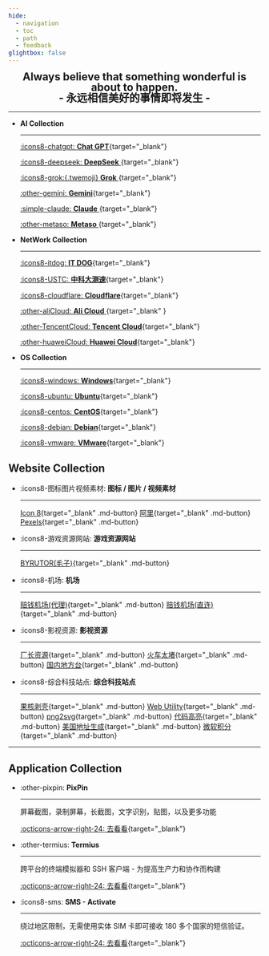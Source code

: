 ```yaml
---
hide:
  - navigation
  - toc
  - path
  - feedback
glightbox: false
---
```


<style>
  .md-typeset h1,
  .md-content__button {
    display: none;
  }

  .md-typeset .md-button {
    padding: .125em 1em;
  }
</style>

<h2 align="center" style="font-weight: bolder; margin-top: 0;line-height:1;">
  <b>Always believe that something wonderful is about to happen.</b>
  <br>- 永远相信美好的事情即将发生 -
</h2>

---

<div class="grid cards" markdown>

-   __AI Collection__

    ---

    [:icons8-chatgpt: __Chat GPT__](https://chat.openai.com/chat){target="_blank"}
    
    [:icons8-deepseek: __DeepSeek__ ](https://chat.deepseek.com/a/chat){target="_blank"}

    [:icons8-grok:{.twemoji} __Grok__ ](https://grok.com/){target="_blank"}

    [:other-gemini: __Gemini__](https://gemini.google.com/app){target="_blank"}

    [:simple-claude: __Claude__ ](https://claude.ai/){target="_blank"}

    [:other-metaso: __Metaso__ ](https://metaso.cn/){target="_blank"}

-   __NetWork Collection__

    ---

    [:icons8-itdog: __IT DOG__](https://www.itdog.cn/ping/){target="_blank"}

    [:icons8-USTC: __中科大测速__](https://test.ustc.edu.cn/){target="_blank"}

    [:icons8-cloudflare: __Cloudflare__](https://dash.cloudflare.com/){target="_blank"}

    [:other-aliCloud: __Ali Cloud__ ](https://home.console.aliyun.com/home/dashboard/ProductAndService){target="_blank" }

    [:other-TencentCloud: __Tencent Cloud__](https://console.cloud.tencent.com/){target="_blank"}

    [:other-huaweiCloud: __Huawei Cloud__](https://console.huaweicloud.com/console/){target="_blank"}

-   __OS Collection__

    ---

    [:icons8-windows: __Windows__](https://www.xitongku.com){target="_blank"}

    [:icons8-ubuntu: __Ubuntu__](https://mirrors.ustc.edu.cn/ubuntu-releases/){target="_blank"}

    [:icons8-centos: __CentOS__](https://vault.centos.org/){target="_blank"}

    [:icons8-debian: __Debian__](http://cdimage.debian.org/cdimage/archive/){target="_blank"}

    [:icons8-vmware: __VMware__](https://softwareupdate.vmware.com/cds/vmw-desktop/ws/){target="_blank"}
    
</div>


<!-- ## AI Collection

<div class="grid cards" markdown>

- :other-txyz: [__TXYZ__](https://app.txyz.ai/){target="_blank"}
- :octicons-ai-model-16: [__AIGC检测__](https://matrix.tencent.com/ai-detect/){target="_blank"}
- :other-speedai: [__SpeedAI降AIGC__](https://kuaipaper.com/home){target="_blank"}
- :fontawesome-brands-google-scholar: [__谷歌学术__](https://scholar.google.com/){target="_blank"}

</div> -->


## Website Collection

<div class="grid cards" markdown>

-   :icons8-图标图片视频素材: __图标 / 图片 / 视频素材__

    ---

    [Icon 8](https://igoutu.cn/icons){target="_blank" .md-button}
    [阿里](https://www.iconfont.cn/){target="_blank" .md-button}
    [Pexels](https://www.pexels.com/zh-cn/){target="_blank" .md-button}

-   :icons8-游戏资源网站: __游戏资源网站__

    ---

    [BYRUTOR(毛子)](https://byrutgame.org/){target="_blank" .md-button}

-   :icons8-机场: __机场__

    ---

    [赔钱机场(代理)](https://xn--mes358aby2apfg.com/#/register?code=If4MXXad){target="_blank" .md-button}
    [赔钱机场(直连)](https://xn--cp3a08l.com/#/register?code=7KiFX6Bk){target="_blank" .md-button}

-   :icons8-影视资源: __影视资源__

    ---

    [厂长资源](https://www.czzy.site/){target="_blank" .md-button}
    [火车太堵](https://www.tdgo.shop/){target="_blank" .md-button}
    [国内地方台](https://www.yangshipin.cn/tv/home){target="_blank" .md-button}

-   :icons8-综合科技站点: __综合科技站点__

    ---

    [果核剥壳](https://www.ghxi.com/){target="_blank" .md-button}
    [Web Utility](https://webutility.io/){target="_blank" .md-button}
    [png2svg](https://webutility.io/image-to-svg-converter){target="_blank" .md-button}
    [代码高亮](https://highlightcode.com/){target="_blank" .md-button}
    [美国地址生成](https://usaddressgen.com/){target="_blank" .md-button}
    [微软积分](https://rewards.bing.com/){target="_blank" .md-button}

</div>

---

## Application Collection

<div class="grid cards" markdown>

-   :other-pixpin: __PixPin__

    ---

    屏幕截图，录制屏幕，长截图，文字识别，贴图，以及更多功能

    [:octicons-arrow-right-24: 去看看](https://pixpin.cn/){target="_blank"}

-   :other-termius: __Termius__

    ---

    跨平台的终端模拟器和 SSH 客户端 - 为提高生产力和协作而构建

    [:octicons-arrow-right-24: 去看看](https://termius.com/){target="_blank"}

-   :icons8-sms: __SMS - Activate__ 

    ---

    绕过地区限制，无需使用实体 SIM 卡即可接收 180 多个国家的短信验证。
    
    [:octicons-arrow-right-24: 去看看](https://sms-activate.guru/?ref=12351402){target="_blank"}

</div>
